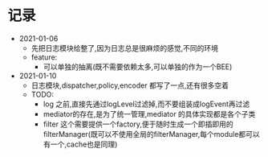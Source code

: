 # 记录
- 2021-01-06
    - 先把日志模块给整了,因为日志总是很麻烦的感觉,不同的环境
    - feature:
        - 可以单独的抽离(既不需要依赖太多,可以单独的作为一个BEE)
- 2021-01-10
    - 日志模块,dispatcher,policy,encoder 都写了一点,还有很多空着
    - TODO:
        - log 之前,直接先通过logLevel过滤掉,而不要组装成logEvent再过滤
        - mediator的存在,是为了统一管理,mediator 的具体实现都是各个子类
        - filter 这个需要提供一个factory,便于随时生成一个即插即用的filterManager(既可以不使用全局的filterManager,每个module都可以有一个,cache也是同理)